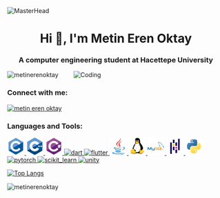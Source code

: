 <img src="https://lh3.googleusercontent.com/FHZeWJpzADtbElkIXZVjZrGCeqZOcu9cAwmTBtvjfWLyuRkkIcaWXMiVhZN1F6H3HjXoG67CSqlytC8bGiuxNUcH1Gt1XDcDRv7jBDVi9wh3nh2UGUk41aWBv5ow4XqZTCPye8e5AjyvmHBPeruWP3k0ZfEp7C0HQw8lS24jnL5iEeihvDdUUT9EkVQ9dXW-TCawtVw9FSjP7w--l-TQw1yBnVJaDQdL80fgMUBUBEtNaQATceY3OWjgc6D_VFflN1BgrOQ8lu6MSPk5ipdIV_qzYo7Qmcj7Q07qGYEheVbWCRuNv3lKyUiHUmldhGlDnH2r6UfiA5F95-oFR9TA5lexZYKhOInbm6ZJ2lVHKIUgtgBk3oiSgTPUv203ykgXWoKllCkutHZLhrP3bm_T_o8_rOVAgkAg9shm1Zk4Ni0w8JieCwdvAVHVeIFTYQw2rgoeJiEZl7Ba3ki9uuUSzPyqF0GzhAfav_wDMFTb8nbEfPdVosFiU5u27XgtN-Tx-Wm5s0L_jyjXnFdAWd2CNuz_PbWSqCtbd00t14F_5zmlDWDiDbCSISX93W3FXfYiOYNGtsHdaX2D5LCugXVJLAPNgTfn659fDboTv02LF7ZiBrM9_Tt5AfEZhLla_cKOnFE__OxlQY6iKbMm4CnYmlccfierjI-IiWTihNZLtTPBa61PLkG3r4Wdr0ekLFX3_D7ZIRVpYxvNzJ_8FSnxj4VO6n9KQGWorYNI0SY8nghQrLwtiw5f4JvBOzjuJwXj6IFHdP-ChT4caqICHnwFf3rVAGBKsckyRZWOLuWzPpnaEUZ4wLihQSh9YR2SRh9nPKLNqNIjv-XfDL1PyDKu9_dhp111cUTlA8Rj5Cz114lkxDvcWsTk_zeEqq1cjgUCwjp0PHm9JLCKEKLeabClUm4kU4DqInLkEKdhbF3rZbbwLfhftymWOZSf2B3cyWy-p1sybfi175rl0YLvfg=w1024-h600-s-no?authuser=0" alt="MasterHead" width="1500" height="300"> 
</a>
<h1 align="center">Hi 👋, I'm Metin Eren Oktay</h1>
<h3 align="center">A computer engineering student at Hacettepe University</h3>
<img align="right" alt="Coding" width="350" src="https://media.tenor.com/W9_8dfFmyr0AAAAd/pixel-game.gif"
<p align="left"> <img src="https://komarev.com/ghpvc/?username=metinerenoktay&label=Profile%20views&color=0e75b6&style=flat" alt="metinerenoktay" /> </p>

<h3 align="left">Connect with me:</h3>
<p align="left">
<a href="https://www.linkedin.com/in/metin-eren-oktay-meo0/" target="blank"><img align="center" src="https://raw.githubusercontent.com/rahuldkjain/github-profile-readme-generator/master/src/images/icons/Social/linked-in-alt.svg" alt="metin eren oktay" height="30" width="40" /></a>
</p>

<h3 align="left">Languages and Tools:</h3>
<p align="left"> <a href="https://www.cprogramming.com/" target="_blank" rel="noreferrer"> <img src="https://raw.githubusercontent.com/devicons/devicon/master/icons/c/c-original.svg" alt="c" width="40" height="40"/> </a> <a href="https://www.w3schools.com/cpp/" target="_blank" rel="noreferrer"> <img src="https://raw.githubusercontent.com/devicons/devicon/master/icons/cplusplus/cplusplus-original.svg" alt="cplusplus" width="40" height="40"/> </a> <a href="https://www.w3schools.com/cs/" target="_blank" rel="noreferrer"> <img src="https://raw.githubusercontent.com/devicons/devicon/master/icons/csharp/csharp-original.svg" alt="csharp" width="40" height="40"/> </a> <a href="https://dart.dev" target="_blank" rel="noreferrer"> <img src="https://www.vectorlogo.zone/logos/dartlang/dartlang-icon.svg" alt="dart" width="40" height="40"/> </a> <a href="https://flutter.dev" target="_blank" rel="noreferrer"> <img src="https://www.vectorlogo.zone/logos/flutterio/flutterio-icon.svg" alt="flutter" width="40" height="40"/> </a> <a href="https://www.java.com" target="_blank" rel="noreferrer"> <img src="https://raw.githubusercontent.com/devicons/devicon/master/icons/java/java-original.svg" alt="java" width="40" height="40"/> </a> <a href="https://www.linux.org/" target="_blank" rel="noreferrer"> <img src="https://raw.githubusercontent.com/devicons/devicon/master/icons/linux/linux-original.svg" alt="linux" width="40" height="40"/> </a> <a href="https://www.mysql.com/" target="_blank" rel="noreferrer"> <img src="https://raw.githubusercontent.com/devicons/devicon/master/icons/mysql/mysql-original-wordmark.svg" alt="mysql" width="40" height="40"/> </a> <a href="https://pandas.pydata.org/" target="_blank" rel="noreferrer"> <img src="https://raw.githubusercontent.com/devicons/devicon/2ae2a900d2f041da66e950e4d48052658d850630/icons/pandas/pandas-original.svg" alt="pandas" width="40" height="40"/> </a> <a href="https://www.python.org" target="_blank" rel="noreferrer"> <img src="https://raw.githubusercontent.com/devicons/devicon/master/icons/python/python-original.svg" alt="python" width="40" height="40"/> </a> <a href="https://pytorch.org/" target="_blank" rel="noreferrer"> <img src="https://www.vectorlogo.zone/logos/pytorch/pytorch-icon.svg" alt="pytorch" width="40" height="40"/> </a> <a href="https://scikit-learn.org/" target="_blank" rel="noreferrer"> <img src="https://upload.wikimedia.org/wikipedia/commons/0/05/Scikit_learn_logo_small.svg" alt="scikit_learn" width="40" height="40"/> </a> <a href="https://unity.com/" target="_blank" rel="noreferrer"> <img src="https://www.vectorlogo.zone/logos/unity3d/unity3d-icon.svg" alt="unity" width="40" height="40"/> </a> </p>


[![Top Langs](https://github-readme-stats.vercel.app/api/top-langs/?username=metinerenoktay)](https://github.com/anuraghazra/github-readme-stats)


<p><img align="center" src="https://github-readme-streak-stats.herokuapp.com/?user=metinerenoktay&" alt="metinerenoktay" width="480"/></p>

